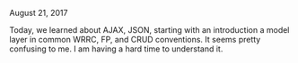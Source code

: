 August 21, 2017

Today, we learned about AJAX, JSON, starting with an introduction a model layer in common WRRC, FP, and CRUD conventions.  It seems pretty confusing to me.  I am having a hard time to understand it.  
